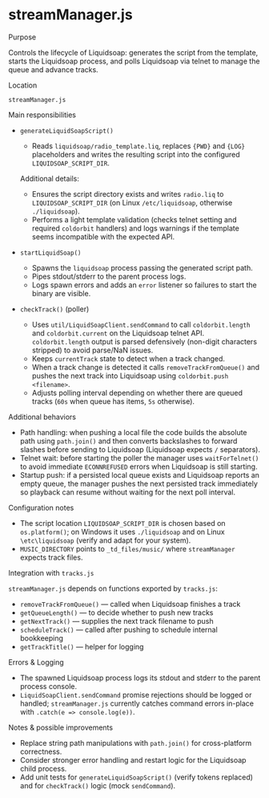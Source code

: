 # streamManager.js

Purpose

Controls the lifecycle of Liquidsoap: generates the script from the template, starts the Liquidsoap process, and polls Liquidsoap via telnet to manage the queue and advance tracks.

Location

`streamManager.js`

Main responsibilities

- `generateLiquidSoapScript()`
  - Reads `liquidsoap/radio_template.liq`, replaces `{PWD}` and `{LOG}` placeholders and writes the resulting script into the configured `LIQUIDSOAP_SCRIPT_DIR`.

  Additional details:
  - Ensures the script directory exists and writes `radio.liq` to `LIQUIDSOAP_SCRIPT_DIR` (on Linux `/etc/liquidsoap`, otherwise `./liquidsoap`).
  - Performs a light template validation (checks telnet setting and required `coldorbit` handlers) and logs warnings if the template seems incompatible with the expected API.

- `startLiquidSoap()`
  - Spawns the `liquidsoap` process passing the generated script path.
  - Pipes stdout/stderr to the parent process logs.
  - Logs spawn errors and adds an `error` listener so failures to start the binary are visible.

- `checkTrack()` (poller)
  - Uses `util/LiquidSoapClient.sendCommand` to call `coldorbit.length` and `coldorbit.current` on the Liquidsoap telnet API. `coldorbit.length` output is parsed defensively (non-digit characters stripped) to avoid parse/NaN issues.
  - Keeps `currentTrack` state to detect when a track changed.
  - When a track change is detected it calls `removeTrackFromQueue()` and pushes the next track into Liquidsoap using `coldorbit.push <filename>`.
  - Adjusts polling interval depending on whether there are queued tracks (`60s` when queue has items, `5s` otherwise).

Additional behaviors

- Path handling: when pushing a local file the code builds the absolute path using `path.join()` and then converts backslashes to forward slashes before sending to Liquidsoap (Liquidsoap expects `/` separators).
- Telnet wait: before starting the poller the manager uses `waitForTelnet()` to avoid immediate `ECONNREFUSED` errors when Liquidsoap is still starting.
- Startup push: if a persisted local queue exists and Liquidsoap reports an empty queue, the manager pushes the next persisted track immediately so playback can resume without waiting for the next poll interval.

Configuration notes

- The script location `LIQUIDSOAP_SCRIPT_DIR` is chosen based on `os.platform()`; on Windows it uses `./liquidsoap` and on Linux `\etc\liquidsoap` (verify and adapt for your system).
- `MUSIC_DIRECTORY` points to `_td_files/music/` where `streamManager` expects track files.

Integration with `tracks.js`

`streamManager.js` depends on functions exported by `tracks.js`:

- `removeTrackFromQueue()` — called when Liquidsoap finishes a track
- `getQueueLength()` — to decide whether to push new tracks
- `getNextTrack()` — supplies the next track filename to push
- `scheduleTrack()` — called after pushing to schedule internal bookkeeping
- `getTrackTitle()` — helper for logging

Errors & Logging

- The spawned Liquidsoap process logs its stdout and stderr to the parent process console.
- `LiquidSoapClient.sendCommand` promise rejections should be logged or handled; `streamManager.js` currently catches command errors in-place with `.catch(e => console.log(e))`.

Notes & possible improvements

- Replace string path manipulations with `path.join()` for cross-platform correctness.
- Consider stronger error handling and restart logic for the Liquidsoap child process.
- Add unit tests for `generateLiquidSoapScript()` (verify tokens replaced) and for `checkTrack()` logic (mock `sendCommand`).
